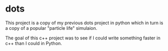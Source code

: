 # dots
This project is a copy of my previous dots project in python which in turn is a copy of a popular "particle life" simulaion.

The goal of this c++ project was to see if I could write something faster in c++ than I could in Python.
